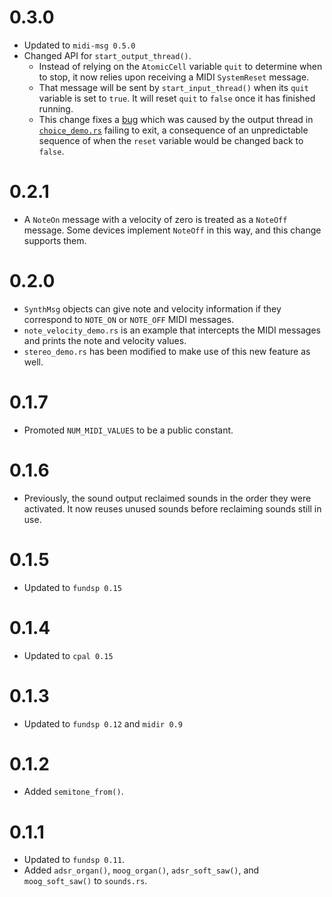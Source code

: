 # 0.3.0
  * Updated to `midi-msg 0.5.0`
  * Changed API for `start_output_thread()`. 
    * Instead of relying on the `AtomicCell` variable `quit` to determine when to stop, it now relies upon receiving a MIDI `SystemReset` message. 
    * That message will be sent by `start_input_thread()` when its `quit` variable is set to `true`. It will reset `quit` to `false` once it has finished running.
    * This change fixes a [bug](https://github.com/gjf2a/midi_fundsp/issues/2) which was caused by the output thread in [`choice_demo.rs`](https://github.com/gjf2a/midi_fundsp/blob/master/examples/choice_demo.rs) failing to exit, a consequence of an unpredictable sequence of when the `reset` variable would be changed back to `false`.

# 0.2.1
  * A `NoteOn` message with a velocity of zero is treated as a `NoteOff` message. Some devices implement `NoteOff` in this way, and this change supports them.

# 0.2.0
  * `SynthMsg` objects can give note and velocity information if they correspond to `NOTE_ON` or `NOTE_OFF` MIDI messages.
  * `note_velocity_demo.rs` is an example that intercepts the MIDI messages and prints the note and velocity values.
  * `stereo_demo.rs` has been modified to make use of this new feature as well.

# 0.1.7
  * Promoted `NUM_MIDI_VALUES` to be a public constant.

# 0.1.6
  * Previously, the sound output reclaimed sounds in the order they were activated. It now reuses unused sounds before reclaiming sounds still in use.

# 0.1.5
  * Updated to `fundsp 0.15`

# 0.1.4
  * Updated to `cpal 0.15` 

# 0.1.3
  * Updated to `fundsp 0.12` and `midir 0.9`

# 0.1.2
  * Added `semitone_from()`.

# 0.1.1
  * Updated to `fundsp 0.11`.
  * Added `adsr_organ()`, `moog_organ()`, `adsr_soft_saw()`, and `moog_soft_saw()` to `sounds.rs`.